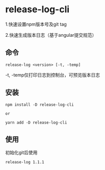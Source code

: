 # release-log-cli

1.快速设置npm版本号及git tag

2.快速生成版本日志（基于angular提交规范）

## 命令

```text
release-log <version> [-t, -temp]
```

-t, -temp仅打印日志到控制台，可预览版本日志

## 安装

```text
npm install -D release-log-cli

or

yarn add -D release-log-cli
```

## 使用

初始化git后使用

```text
release-log 1.1.1
```
